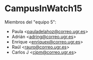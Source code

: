 # CampusInWatch15

Miembros del "equipo 5":

- Paula <<pauladelahoz@correo.ugr.es>>
- Adrián <<adring@correo.ugr.es>>
- Enrique <<enriquex@correo.ugr.es>>
- Raúl <<rauro@correo.ugr.es>>
- Carlos J <<cjpm@correo.ugr.es>>
